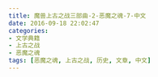 ```yaml
---
title: 魔兽上古之战三部曲-2-恶魔之魂-7-中文
date: 2016-09-18 22:02:47
categories:
- 文学典籍
- 上古之战
- 恶魔之魂
tags: [恶魔之魂, 上古之战, 历史, 文章, 中文]
---
```

